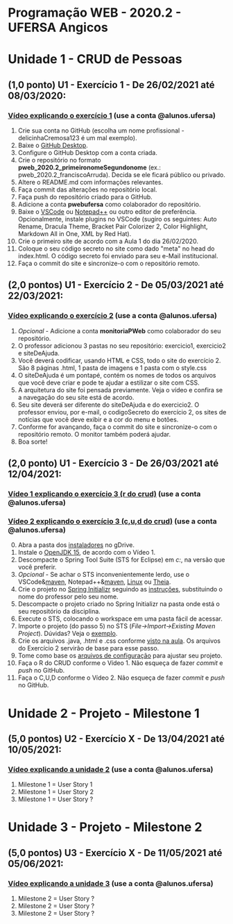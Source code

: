 # Programação WEB - 2020.2 - UFERSA Angicos

# Unidade 1 - CRUD de Pessoas
## (1,0 ponto) U1 - Exercício 1 - De 26/02/2021 até 08/03/2020:
### [Vídeo explicando o exercício 1](https://drive.google.com/file/d/177qYyERrz854K49x97Y9arLVTyPMPgU6/view?usp=sharing) (use a conta @alunos.ufersa)
1. Crie sua conta no GitHub (escolha um nome profissional - delicinhaCremosa123 é um mal exemplo).
2. Baixe o [GitHub Desktop](https://desktop.github.com/).
3. Configure o GitHub Desktop com a conta criada.
4. Crie o repositório no formato **pweb_2020.2_primeironomeSegundonome** (ex.: pweb_2020.2_franciscoArruda). Decida se ele ficará público ou privado.
5. Altere o README.md com informações relevantes.
6. Faça commit das alterações no repositório local.
6. Faça push do repositório criado para o GitHub.
7. Adicione a conta **pwebufersa** como colaborador do repositório.
8. Baixe o [VSCode](https://code.visualstudio.com/) ou [Notepad++](https://notepad-plus-plus.org/downloads/) ou outro editor de preferência. Opcionalmente, instale plugins no VSCode (sugiro os seguintes: Auto Rename, Dracula Theme, Bracket Pair Colorizer 2, Color Highlight, Markdown All in One, XML by Red Hat).
9. Crie o primeiro site de acordo com a Aula 1 do dia 26/02/2020.
10. Coloque o seu código secreto no site como dado "meta" no head do index.html. O código secreto foi enviado para seu e-Mail institucional.
11. Faça o commit do site e sincronize-o com o repositório remoto.

## (2,0 pontos) U1 - Exercício 2 - De 05/03/2021 até 22/03/2021:
### [Vídeo explicando o exercício 2](https://drive.google.com/file/d/1xhuvD5pK-Aa0L3l00svK3x6H4T-Br1V9/view?usp=sharing) (use a conta @alunos.ufersa)
1. _Opcional_ - Adicione a conta **monitoriaPWeb** como colaborador do seu repositório.
2. O professor adicionou 3 pastas no seu repositório: exercicio1, exercicio2 e siteDeAjuda.
3. Você deverá codificar, usando HTML e CSS, todo o site do exercício 2. São 8 páginas .html, 1 pasta de imagens e 1 pasta com o style.css
4. O siteDeAjuda é um pontapé, contém os nomes de todos os arquivos que você deve criar e pode te ajudar a estilizar o site com CSS.
5. A arquitetura do site foi pensada previamente. Veja o vídeo e confira se a navegação do seu site está de acordo.
6. Seu site deverá ser diferente do siteDeAjuda e do exercicio2. O professor enviou, por e-mail, o codigoSecreto do exercício 2, os sites de notícias que você deve exibir e a cor do menu e botões.
7. Conforme for avançando, faça o commit do site e sincronize-o com o repositório remoto. O monitor também poderá ajudar.
8. Boa sorte!

## (2,0 ponto) U1 -  Exercício 3 -  De 26/03/2021 até 12/04/2021:
### [Vídeo 1 explicando o exercício 3 (r do crud)](https://drive.google.com/file/d/1s0j2dqfTjcpiWqMlyD0KhSJJy4AV0g9p/view?usp=sharing) (use a conta @alunos.ufersa)
### [Vídeo 2 explicando o exercício 3 (c,u,d do crud)](https://drive.google.com/file/d/1MRpWvcjpqkehnb9pfSC1Jj38eeOylg_0/view?usp=sharing) (use a conta @alunos.ufersa)
0. Abra a pasta dos [instaladores](https://drive.google.com/drive/u/0/folders/1FMudNBdd-nMnYUmd7H1fZkAFrUE7st9S) no gDrive.
1. Instale o [OpenJDK 15](https://adoptopenjdk.net/releases.html?variant=openjdk15&jvmVariant=hotspot), de acordo com o Vídeo 1.
2. Descompacte o Spring Tool Suite (STS for Eclipse) em _c:_, na versão que você preferir.
3. _Opcional_ - Se achar o STS inconvenientemente lerdo, use o VSCode&[maven](https://maven.apache.org/), Notepad++&[maven](https://maven.apache.org/), [Linux](https://kubuntu.org/) ou [Theia](https://theia-ide.org/).
4. Crie o projeto no [Spring Initializr](https://start.spring.io/) seguindo as [instruções](https://drive.google.com/file/d/1NCQrlFdPr0BmrZj4S2fqjGnRA5K7IeAi/view?usp=sharing), substituindo o nome do professor pelo seu nome.
5. Descompacte o projeto criado no Spring Initializr na pasta onde está o seu repositório da disciplina.
6. Execute o STS, colocando o workspace em uma pasta fácil de acessar.
7. Importe o projeto (do passo 5) no STS (_File->Import->Existing Maven Project_). Dúvidas? Veja o [exemplo](https://drive.google.com/file/d/1NoicZ2x2LIoLsX3aDEvuvqIzOSX5DIPO/view?usp=sharing).
8. Crie os arquivos .java, .html e .css conforme [visto na aula](https://drive.google.com/file/d/1-zUxMx21DvQ3JozxXpckyBYcuFUnUk9W/view?usp=sharing). Os arquivos do Exercício 2 servirão de base para esse passo.
9.  Tome como base os [arquivos de configuração](https://drive.google.com/drive/folders/1LFCuowEnEkjHlN-oT-Y6UHLzHb9UK9Mk?usp=sharing) para ajustar seu projeto.
10. Faça o R do CRUD conforme o Vídeo 1. Não esqueça de fazer _commit_ e _push_ no GitHub.
11. Faça o C,U,D conforme o Vídeo 2. Não esqueça de fazer _commit_ e _push_ no GitHub.

# Unidade 2 - Projeto - Milestone 1
## (5,0 pontos) U2 - Exercício X - De 13/04/2021 até 10/05/2021:
### [Vídeo explicando a unidade 2](#) (use a conta @alunos.ufersa)
1. Milestone 1 = User Story 1
2. Milestone 1 = User Story 2
3. Milestone 1 = User Story ?

# Unidade 3 - Projeto - Milestone 2
## (5,0 pontos) U3 - Exercício X - De 11/05/2021 até 05/06/2021:
### [Vídeo explicando a unidade 3](#) (use a conta @alunos.ufersa)
1. Milestone 2 = User Story ?
2. Milestone 2 = User Story ?
3. Milestone 2 = User Story ?

